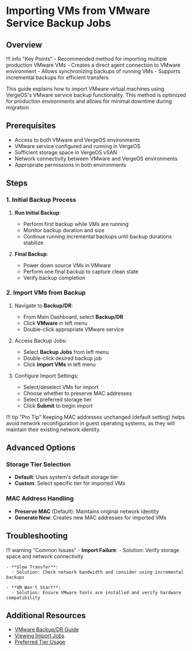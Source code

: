 # Importing VMs from VMware Service Backup Jobs

## Overview

!!! info "Key Points"
    - Recommended method for importing multiple production VMware VMs
    - Creates a direct agent connection to VMware environment
    - Allows synchronizing backups of running VMs
    - Supports incremental backups for efficient transfers

This guide explains how to import VMware virtual machines using VergeOS's VMware service backup functionality. This method is optimized for production environments and allows for minimal downtime during migration.

## Prerequisites

- Access to both VMware and VergeOS environments
- VMware service configured and running in VergeOS
- Sufficient storage space in VergeOS vSAN
- Network connectivity between VMware and VergeOS environments
- Appropriate permissions in both environments

## Steps

### 1. Initial Backup Process

1. **Run Initial Backup**:
   - Perform first backup while VMs are running
   - Monitor backup duration and size
   - Continue running incremental backups until backup durations stabilize

2. **Final Backup**:
   - Power down source VMs in VMware
   - Perform one final backup to capture clean state
   - Verify backup completion

### 2. Import VMs from Backup

1. Navigate to **Backup/DR**:
   - From Main Dashboard, select **Backup/DR**
   - Click **VMware** in left menu
   - Double-click appropriate VMware service

2. Access Backup Jobs:
   - Select **Backup Jobs** from left menu
   - Double-click desired backup job
   - Click **Import VMs** in left menu

3. Configure Import Settings:
   - Select/deselect VMs for import
   - Choose whether to preserve MAC addresses
   - Select preferred storage tier
   - Click **Submit** to begin import

!!! tip "Pro Tip"
    Keeping MAC addresses unchanged (default setting) helps avoid network reconfiguration in guest operating systems, as they will maintain their existing network identity.

## Advanced Options

### Storage Tier Selection

- **Default**: Uses system's default storage tier
- **Custom**: Select specific tier for imported VMs

### MAC Address Handling

- **Preserve MAC** (Default): Maintains original network identity
- **Generate New**: Creates new MAC addresses for imported VMs

## Troubleshooting

!!! warning "Common Issues"
    - **Import Failure**:
      - Solution: Verify storage space and network connectivity

    - **Slow Transfer**: 
      - Solution: Check network bandwidth and consider using incremental backups
    
    - **VM Won't Start**: 
      - Solution: Ensure VMware tools are installed and verify hardware compatibility

## Additional Resources

- [VMware Backup/DR Guide](/knowledge-base/vmwarebackupdrguide)
- [Viewing Import Jobs](/product-guide/virtual-machines/view-import-jobs)
- [Preferred Tier Usage](/knowledge-base/preferred-tier-usage)